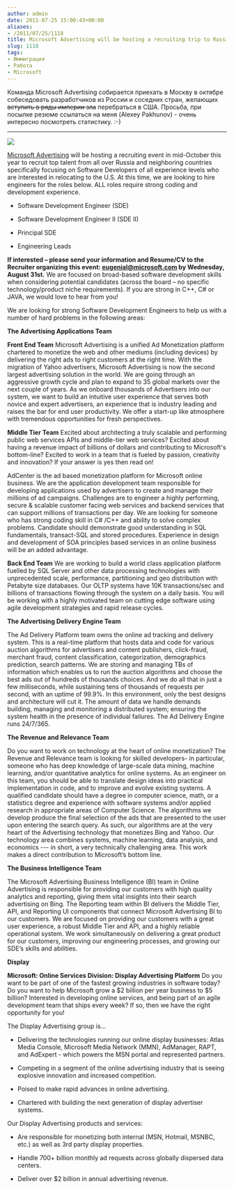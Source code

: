 ```yaml
---
author: admin
date: 2011-07-25 15:00:43+00:00
aliases:
- /2011/07/25/1118
title: Microsoft Advertising will be hosting a recruiting trip to Russia
slug: 1118
tags:
- Иммиграция
- Работа
- Microsoft
---
```


Команда Microsoft Advertising собирается приехать в Москву в октябре собеседовать разработчиков из России и соседних стран, желающих <del>вступить в ряды империи зла</del> перебраться в США. Просьба, при посылке резюме ссылаться на меня (Alexey Pakhunov) - очень интересно посмотреть статистику. :-)

* * *

[![](/2011/07/Microsoft-Advertising.png)](http://advertising.microsoft.com/)

[Microsoft Advertising](http://advertising.microsoft.com/) will be hosting a recruiting event in mid-October this year to recruit top talent from all over Russia and neighboring countries specifically focusing on Software Developers of all experience levels who are interested in relocating to the U.S. At this time, we are looking to hire engineers for the roles below. ALL roles require strong coding and development experience. 

  * Software Development Engineer (SDE)

  * Software Development Engineer II (SDE II)

  * Principal SDE

  * Engineering Leads 

**If interested – please send your information and Resume/CV to the Recruiter organizing this event: [eugenial@microsoft.com](mailto:eugenial@microsoft.com) by Wednesday, August 31st.** We are focused on broad-based software development skills when considering potential candidates (across the board – no specific technology/product niche requirements). If you are strong in C++, C# or JAVA, we would love to hear from you!

<!--more-->We are looking for strong Software Development Engineers to help us with a number of hard problems in the following areas:

**The Advertising Applications Team**

**Front End Team**
Microsoft Advertising is a unified Ad Monetization platform chartered to monetize the web and other mediums (including devices) by delivering the right ads to right customers at the right time. With the migration of Yahoo advertisers, Microsoft Advertising is now the second largest advertising solution in the world. We are going through an aggressive growth cycle and plan to expand to 35 global markets over the next couple of years. As we onboard thousands of Advertisers into our system, we want to build an intuitive user experience that serves both novice and expert advertisers, an experience that is industry leading and raises the bar for end user productivity. We offer a start-up like atmosphere with tremendous opportunities for fresh perspectives.

**Middle Tier Team**
Excited about architecting a truly scalable and performing public web services APIs and middle-tier web services? Excited about having a revenue impact of billions of dollars and contributing to Microsoft's bottom-line? Excited to work in a team that is fueled by passion, creativity and innovation? If your answer is yes then read on!

AdCenter is the ad based monetization platform for Microsoft online business. We are the application development team responsible for developing applications used by advertisers to create and manage their millions of ad campaigns. Challenges are to engineer a highly performing, secure & scalable customer facing web services and backend services that can support millions of transactions per day. We are looking for someone who has strong coding skill in C# /C++ and ability to solve complex problems. Candidate should demonstrate good understanding in SQL fundamentals, transact-SQL and stored procedures. Experience in design and development of SOA principles based services in an online business will be an added advantage.

**Back End Team**
We are working to build a world class application platform fuelled by SQL Server and other data processing technologies with unprecedented scale, performance, partitioning and geo distribution with Petabyte size databases. Our OLTP systems have 10K transactions/sec and billions of transactions flowing through the system on a daily basis. You will be working with a highly motivated team on cutting edge software using agile development strategies and rapid release cycles. 

**The Advertising Delivery Engine Team**

The Ad Delivery Platform team owns the online ad tracking and delivery system. This is a real-time platform that hosts data and code for various auction algorithms for advertisers and content publishers, click-fraud, merchant fraud, content classification, categorization, demographics prediction, search patterns. We are storing and managing TBs of information which enables us to run the auction algorithms and choose the best ads out of hundreds of thousands choices. And we do all that in just a few milliseconds, while sustaining tens of thousands of requests per second, with an uptime of 99.9%. In this environment, only the best designs and architecture will cut it. The amount of data we handle demands building, managing and monitoring a distributed system; ensuring the system health in the presence of individual failures. The Ad Delivery Engine runs 24/7/365. 

**The Revenue and Relevance Team**

Do you want to work on technology at the heart of online monetization? The Revenue and Relevance team is looking for skilled developers- in particular, someone who has deep knowledge of large-scale data mining, machine learning, and/or quantitative analytics for online systems. As an engineer on this team, you should be able to translate design ideas into practical implementation in code, and to improve and evolve existing systems. A qualified candidate should have a degree in computer science, math, or a statistics degree and experience with software systems and/or applied research in appropriate areas of Computer Science. The algorithms we develop produce the final selection of the ads that are presented to the user upon entering the search query. As such, our algorithms are at the very heart of the Advertising technology that monetizes Bing and Yahoo. Our technology area combines systems, machine learning, data analysis, and economics --- in short, a very technically challenging area. This work makes a direct contribution to Microsoft’s bottom line.

**The Business Intelligence Team**

The Microsoft Advertising Business Intelligence (BI) team in Online Advertising is responsible for providing our customers with high quality analytics and reporting, giving them vital insights into their search advertising on Bing. The Reporting team within BI delivers the Middle Tier, API, and Reporting UI components that connect Microsoft Advertising BI to our customers. We are focused on providing our customers with a great user experience, a robust Middle Tier and API, and a highly reliable operational system. We work simultaneously on delivering a great product for our customers, improving our engineering processes, and growing our SDE’s skills and abilities. 

**Display**

**Microsoft: Online Services Division: Display Advertising Platform**
Do you want to be part of one of the fastest growing industries in software today?  Do you want to help Microsoft grow a $2 billion per year business to $5 billion?  Interested in developing online services, and being part of an agile development team that ships every week?  If so, then we have the right opportunity for you!

The Display Advertising group is…

  * Delivering the technologies running our online display businesses: Atlas Media Console, Microsoft Media Network (MMN), AdManager, RAPT, and AdExpert - which powers the MSN portal and represented partners.

  * Competing in a segment of the online advertising industry that is seeing explosive innovation and increased competition.

  * Poised to make rapid advances in online advertising.

  * Chartered with building the next generation of display advertiser systems.

Our Display Advertising products and services:

  * Are responsible for monetizing both internal (MSN, Hotmail, MSNBC, etc.) as well as 3rd party display properties.

  * Handle 700+ billion monthly ad requests across globally dispersed data centers.

  * Deliver over $2 billion in annual advertising revenue.
